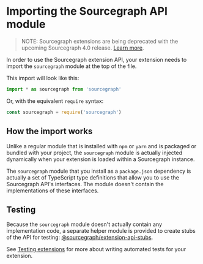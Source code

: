 # Importing the Sourcegraph API module

> NOTE: Sourcegraph extensions are being deprecated with the upcoming Sourcegraph 4.0 release. [Learn more](../deprecation.md).

In order to use the Sourcegraph extension API, your extension needs to import
the `sourcegraph` module at the top of the file.

This import will look like this:

```typescript
import * as sourcegraph from 'sourcegraph'
```

Or, with the equivalent `require` syntax:

```typescript
const sourcegraph = require('sourcegraph')
```

## How the import works

Unlike a regular module that is installed with `npm` or `yarn` and is packaged
or bundled with your project, the `sourcegraph` module is actually injected
dynamically when your extension is loaded within a Sourcegraph instance.

The `sourcegraph` module that you install as a `package.json` dependency is
actually a set of TypeScript type definitions that allow you to use the
Sourcegraph API's interfaces. The module doesn't contain the implementations of
these interfaces.

## Testing

Because the `sourcegraph` module doesn't actually contain any implementation
code, a separate helper module is provided to create stubs of the API for
testing:
[@sourcegraph/extension-api-stubs](https://github.com/sourcegraph/extension-api-stubs).

See [Testing extensions](testing_extensions.md) for more about writing automated
tests for your extension.

